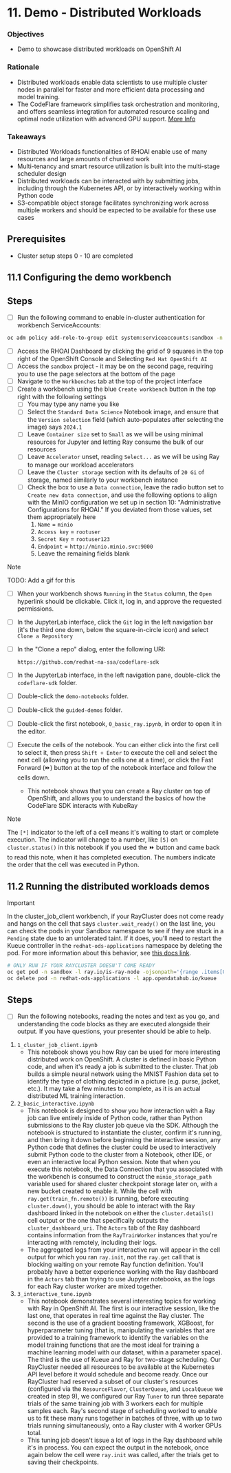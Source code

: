 # 11. Demo - Distributed Workloads

### Objectives

- Demo to showcase distributed workloads on OpenShift AI

### Rationale

- Distributed workloads enable data scientists to use multiple cluster nodes in parallel for faster and more efficient data processing and model training.
- The CodeFlare framework simplifies task orchestration and monitoring, and offers seamless integration for automated resource scaling and optimal node utilization with advanced GPU support.
  [More Info](https://access.redhat.com/documentation/en-us/red_hat_openshift_ai_self-managed/2.10/html/working_with_distributed_workloads/running-distributed-workloads_distributed-workloads)

### Takeaways

- Distributed Workloads functionalities of RHOAI enable use of many resources and large amounts of chunked work
- Multi-tenancy and smart resource utilization is built into the multi-stage scheduler design
- Distributed workloads can be interacted with by submitting jobs, including through the Kubernetes API, or by interactively working within Python code
- S3-compatible object storage facilitates synchronizing work across multiple workers and should be expected to be available for these use cases

## Prerequisites

- Cluster setup steps 0 - 10 are completed

## 11.1 Configuring the demo workbench

## Steps

- [ ] Run the following command to enable in-cluster authentication for workbench ServiceAccounts:

```sh
oc adm policy add-role-to-group edit system:serviceaccounts:sandbox -n sandbox
```

- [ ] Access the RHOAI Dashboard by clicking the grid of 9 squares in the top right of the OpenShift Console and Selecting `Red Hat OpenShift AI`
- [ ] Access the `sandbox` project - it may be on the second page, requiring you to use the page selectors at the bottom of the page
- [ ] Navigate to the `Workbenches` tab at the top of the project interface
- [ ] Create a workbench using the blue `Create workbench` button in the top right with the following settings
  - [ ] You may type any name you like
  - [ ] Select the `Standard Data Science` Notebook image, and ensure that the `Version selection` field (which auto-populates after selecting the image) says `2024.1`
  - [ ] Leave `Container size` set to `Small` as we will be using minimal resources for Jupyter and letting Ray consume the bulk of our resources
  - [ ] Leave `Accelerator` unset, reading `Select...` as we will be using Ray to manage our workload accelerators
  - [ ] Leave the `Cluster storage` section with its defaults of `20 Gi` of storage, named similarly to your workbench instance
  - [ ] Check the box to use a `Data connection`, leave the radio button set to `Create new data connection`, and use the following options to align with the MinIO configuration we set up in section 10: "Administrative Configurations for RHOAI." If you deviated from those values, set them appropriately here
    1. `Name` = `minio`
    1. `Access key` = `rootuser`
    1. `Secret Key` = `rootuser123`
    1. `Endpoint` = `http://minio.minio.svc:9000`
    1. Leave the remaining fields blank

> [!NOTE]
> TODO: Add a gif for this

- [ ] When your workbench shows `Running` in the `Status` column, the `Open` hyperlink should be clickable. Click it, log in, and approve the requested permissions.
- [ ] In the JupyterLab interface, click the `Git` log in the left navigation bar (it's the third one down, below the square-in-circle icon) and select `Clone a Repository`
- [ ] In the "Clone a repo" dialog, enter the following URI:

  ```
  https://github.com/redhat-na-ssa/codeflare-sdk
  ```

- [ ] In the JupyterLab interface, in the left navigation pane, double-click the `codeflare-sdk` folder.
- [ ] Double-click the `demo-notebooks` folder.
- [ ] Double-click the `guided-demos` folder.
- [ ] Double-click the first notebook, `0_basic_ray.ipynb`, in order to open it in the editor.
- [ ] Execute the cells of the notebook. You can either click into the first cell to select it, then press `Shift + Enter` to execute the cell and select the next cell (allowing you to run the cells one at a time), or click the Fast Forward (⏩) button at the top of the notebook interface and follow the cells down.
  - This notebook shows that you can create a Ray cluster on top of OpenShift, and allows you to understand the basics of how the CodeFlare SDK interacts with KubeRay

> [!NOTE]
> The `[*]` indicator to the left of a cell means it's waiting to start or complete execution. The indicator will change to a number, like `[5]` on `cluster.status()` in this notebook if you used the ⏩ button and came back to read this note, when it has completed execution. The numbers indicate the order that the cell was executed in Python.

## 11.2 Running the distributed workloads demos

> [!IMPORTANT]
> In the cluster_job_client workbench, if your RayCluster does not come ready and hangs on the cell that says `cluster.wait_ready()` on the last line, you can check the pods in your Sandbox namespace to see if they are stuck in a `Pending` state due to an untolerated taint. If it does, you'll need to restart the Kueue controller in the `redhat-ods-applications` namespace by deleting the pod. For more information about this behavior, see [this docs link](https://kueue.sigs.k8s.io/docs/tasks/run/rayclusters/#before-you-begin).

  ```sh
  # ONLY RUN IF YOUR RAYCLUSTER DOESN'T COME READY
  oc get pod -n sandbox -l ray.io/is-ray-node -ojsonpath='{range .items[0].status.conditions[*]}{.message}{"\n"}{end}' | grep 'untolerated'
  oc delete pod -n redhat-ods-applications -l app.opendatahub.io/kueue
  ```

## Steps

- [ ] Run the following notebooks, reading the notes and text as you go, and understanding the code blocks as they are executed alongside their output. If you have questions, your presenter should be able to help.

1. `1_cluster_job_client.ipynb`
   - This notebook shows you how Ray can be used for more interesting distributed work on OpenShift. A cluster is defined in basic Python code, and when it's ready a job is submitted to the cluster. That job builds a simple neural network using the MNIST Fashion data set to identify the type of clothing depicted in a picture (e.g. purse, jacket, etc.). It may take a few minutes to complete, as it is an actual distributed ML training interaction.
1. `2_basic_interactive.ipynb`
   - This notebook is designed to show you how interaction with a Ray job can live entirely inside of Python code, rather than Python submissions to the Ray cluster job queue via the SDK. Although the notebook is structured to instantiate the cluster, confirm it's running, and then bring it down before beginning the interactive session, any Python code that defines the cluster could be used to interactively submit Python code to the cluster from a Notebook, other IDE, or even an interactive local Python session. Note that when you execute this notebook, the Data Connection that you associated with the workbench is consumed to construct the `minio_storage_path` variable used for shared cluster checkpoint storage later on, with a new bucket created to enable it. While the cell with `ray.get(train_fn.remote())` is running, before executing `cluster.down()`, you should be able to interact with the Ray dashboard linked in the notebook on either the `cluster.details()` cell output or the one that specifically outputs the `cluster_dashboard_uri`. The `Actors` tab of the Ray dashboard contains information from the `RayTrainWorker` instances that you're interacting with remotely, including their logs.
   - The aggregated logs from your interactive run will appear in the cell output for which you ran `ray.init`, not the `ray.get` call that is blocking waiting on your remote Ray function definition. You'll probably have a better experience working with the Ray dashboard in the `Actors` tab than trying to use Jupyter notebooks, as the logs for each Ray cluster worker are mixed together.
1. `3_interactive_tune.ipynb`
   - This notebook demonstrates several interesting topics for working with Ray in OpenShift AI. The first is our interactive session, like the last one, that operates in real time against the Ray cluster. The second is the use of a gradient boosting framework, XGBoost, for hyperparameter tuning (that is, manipulating the variables that are provided to a training framework to identify the variables on the model training functions that are the most ideal for training a machine learning model with our dataset, within a parameter space). The third is the use of Kueue and Ray for two-stage scheduling. Our RayCluster needed all resources to be available at the Kubernetes API level before it would schedule and become ready. Once our RayCluster had reserved a subset of our cluster's resources (configured via the `ResourceFlavor`, `ClusterQueue`, and `LocalQueue` we created in step 9), we configured our Ray `Tuner` to run three separate trials of the same training job with 3 workers each for multiple samples each. Ray's second stage of scheduling worked to enable us to fit these many runs together in batches of three, with up to two trials running simultaneously, onto a Ray cluster with 4 worker GPUs total.
   - This tuning job doesn't issue a lot of logs in the Ray dashboard while it's in process. You can expect the output in the notebook, once again below the cell were `ray.init` was called, after the trials get to saving their checkpoints.
